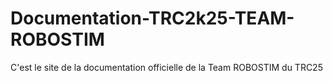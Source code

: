 # Documentation-TRC2k25-TEAM-ROBOSTIM
C'est le site de la documentation officielle de la Team ROBOSTIM du TRC25

